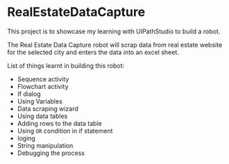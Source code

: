 # RealEstateDataCapture

This project is to showcase my learning with UIPathStudio to build a robot.

The Real Estate Data Capture  robot will scrap data from real estate website for the selected city and enters the data into an excel sheet.

List of things learnt in building this robot:
* Sequence activity
* Flowchart activity
* If dialog
* Using Variables
* Data scraping wizard
* Using data tables
* Adding rows to the data table
* Using `OR` condition in if statement
* loging
* String manipulation
* Debugging the process
